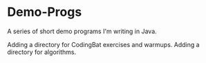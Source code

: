 # Demo-Progs

A series of short demo programs I'm writing in Java. 

Adding a directory for CodingBat exercises and warmups. 
Adding a directory for algorithms. 